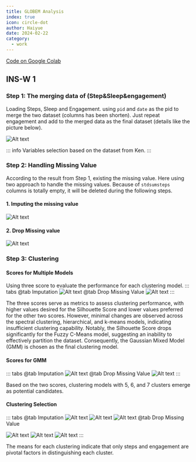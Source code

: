 ```yaml
---
title: GLOBEM Analysis
index: true
icon: circle-dot
author: Haiyue
date: 2024-02-22
category:
  - work
---
```


[Code on Google Colab](https://colab.research.google.com/drive/1BJ6x4FB-ek5-EYz4wqkViFpLAEJmhljX?usp=sharing)


## INS-W 1
### Step 1: The merging data of (Step&Sleep&engagement)
Loading Steps, Sleep and Engagement. using `pid` and `date` as the pid to merge the two dataset (columns has been shorten). Just repeat engagement and add to the merged data as the final dataset (details like the picture below).

![Alt text](/data/work/hs/clustering/ins-w-1_missing-steps_sleep_engagement.png)

::: info
Variables selection based on the dataset from Ken.
:::

### Step 2: Handling Missing Value
According to the result from Step 1, existing the missing value. Here using two approach to handle the missing values. Because of `stdsumsteps` columns is totally empty, it will be deleted during the following steps.
#### 1. Imputing the missing value
![Alt text](/data/work/hs/clustering/ins-w-1_imputation-steps_sleep_engagement.png)

#### 2. Drop Missing value
![Alt text](/data/work/hs/clustering/ins-w-1_dropmissing-steps_sleep_engagement.png)

### Step 3: Clustering

#### Scores for Multiple Models
Using three score to evaluate the performance for each clustering model.
::: tabs
@tab Imputation
![Alt text](/data/work/hs/clustering/ins-w-1_imputation-ClusterScore.png)
@tab Drop Missing Value
![Alt text](/data/work/hs/clustering/ins-w-1_dropmissing-ClusterScore.png)
:::

The three scores serve as metrics to assess clustering performance, with higher values desired for the Silhouette Score and lower values preferred for the other two scores. However, minimal changes are observed across the spectral clustering, hierarchical, and k-means models, indicating insufficient clustering capability. Notably, the Silhouette Score drops significantly for the Fuzzy C-Means model, suggesting an inability to effectively partition the dataset. Consequently, the Gaussian Mixed Model (GMM) is chosen as the final clustering model.


#### Scores for GMM
::: tabs
@tab Imputation
![Alt text](/data/work/hs/clustering/ins-w-1_imputation-ClusterScore-GMM.png)
@tab Drop Missing Value
![Alt text](/data/work/hs/clustering/ins-w-1_dropmissing-ClusterScore-GMM.png)
:::

Based on the two scores, clustering models with 5, 6, and 7 clusters emerge as potential candidates.

#### Clustering Selection
::: tabs
@tab Imputation
![Alt text](/data/work/hs/clustering/ins-w-1_imputation-Means-GMM-Cluster5.png)
![Alt text](/data/work/hs/clustering/ins-w-1_imputation-Means-GMM-Cluster6.png)
![Alt text](/data/work/hs/clustering/ins-w-1_imputation-Means-GMM-Cluster7.png)
@tab Drop Missing Value

![Alt text](/data/work/hs/clustering/ins-w-1_dropmissing-Means-GMM-Cluster5.png)
![Alt text](/data/work/hs/clustering/ins-w-1_dropmissing-Means-GMM-Cluster6.png)
![Alt text](/data/work/hs/clustering/ins-w-1_dropmissing-Means-GMM-Cluster7.png)
:::

The means for each clustering indicate that only steps and engagement are pivotal factors in distinguishing each cluster.
